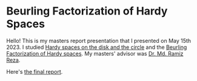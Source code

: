 # Beurling Factorization of Hardy Spaces
Hello! This is my masters report presentation that I presented on May 15th 2023. I studied [Hardy spaces on the disk and the circle](https://en.wikipedia.org/wiki/Hardy_space) and the [Beurling Factorization of Hardy spaces](https://en.wikipedia.org/wiki/Hardy_space#Factorization_into_inner_and_outer_functions). My masters' advisor was [Dr. Md. Ramiz Reza](https://www.iisertvm.ac.in/faculty/ramiz/personal-information).

Here's [the final report](https://github.com/ashishKujur7/BeurlingFactorizationHardySpaces/blob/main/innerOuterFactorization.pdf).
